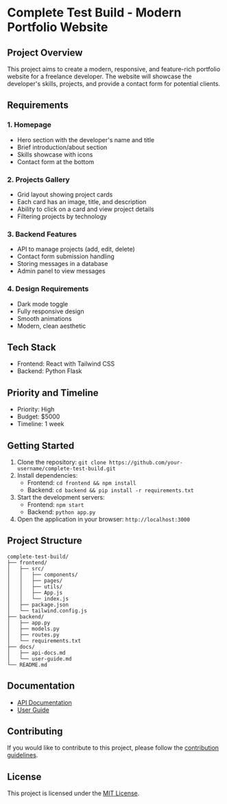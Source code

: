 # Complete Test Build - Modern Portfolio Website

## Project Overview
This project aims to create a modern, responsive, and feature-rich portfolio website for a freelance developer. The website will showcase the developer's skills, projects, and provide a contact form for potential clients.

## Requirements

### 1. Homepage
- Hero section with the developer's name and title
- Brief introduction/about section
- Skills showcase with icons
- Contact form at the bottom

### 2. Projects Gallery
- Grid layout showing project cards
- Each card has an image, title, and description
- Ability to click on a card and view project details
- Filtering projects by technology

### 3. Backend Features
- API to manage projects (add, edit, delete)
- Contact form submission handling
- Storing messages in a database
- Admin panel to view messages

### 4. Design Requirements
- Dark mode toggle
- Fully responsive design
- Smooth animations
- Modern, clean aesthetic

## Tech Stack
- Frontend: React with Tailwind CSS
- Backend: Python Flask

## Priority and Timeline
- Priority: High
- Budget: $5000
- Timeline: 1 week

## Getting Started
1. Clone the repository: `git clone https://github.com/your-username/complete-test-build.git`
2. Install dependencies:
   - Frontend: `cd frontend && npm install`
   - Backend: `cd backend && pip install -r requirements.txt`
3. Start the development servers:
   - Frontend: `npm start`
   - Backend: `python app.py`
4. Open the application in your browser: `http://localhost:3000`

## Project Structure
```
complete-test-build/
├── frontend/
│   ├── src/
│   │   ├── components/
│   │   ├── pages/
│   │   ├── utils/
│   │   ├── App.js
│   │   └── index.js
│   ├── package.json
│   └── tailwind.config.js
├── backend/
│   ├── app.py
│   ├── models.py
│   ├── routes.py
│   └── requirements.txt
├── docs/
│   ├── api-docs.md
│   └── user-guide.md
└── README.md
```

## Documentation
- [API Documentation](docs/api-docs.md)
- [User Guide](docs/user-guide.md)

## Contributing
If you would like to contribute to this project, please follow the [contribution guidelines](CONTRIBUTING.md).

## License
This project is licensed under the [MIT License](LICENSE).